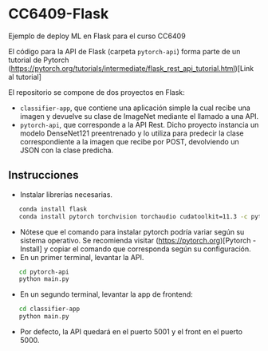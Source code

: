 # CC6409-Flask
Ejemplo de deploy ML en Flask para el curso CC6409

El código para la API de Flask (carpeta `pytorch-api`) forma parte de un tutorial de Pytorch
(https://pytorch.org/tutorials/intermediate/flask_rest_api_tutorial.html)[Link al tutorial]

El repositorio se compone de dos proyectos en Flask:
- `classifier-app`, que contiene una aplicación simple la cual recibe una
imagen y devuelve su clase de ImageNet mediante el llamado a una API.
- `pytorch-api`, que corresponde a la API Rest. Dicho proyecto instancia un modelo DenseNet121
preentrenado y lo utiliza para predecir la clase correspondiente a la imagen que recibe por POST,
devolviendo un JSON con la clase predicha.

## Instrucciones
- Instalar librerías necesarias.
```bash
   conda install flask
   conda install pytorch torchvision torchaudio cudatoolkit=11.3 -c pytorch 
```
- Nótese que el comando para instalar pytorch podría variar según su sistema operativo. 
Se recomienda visitar (https://pytorch.org)[Pytorch - Install] y copiar el comando que corresponda según su configuración.
- En un primer terminal, levantar la API.
```bash
   cd pytorch-api
   python main.py
```
- En un segundo terminal, levantar la app de frontend:
```bash
   cd classifier-app
   python main.py
```
- Por defecto, la API quedará en el puerto 5001 y el front en el puerto 5000.
